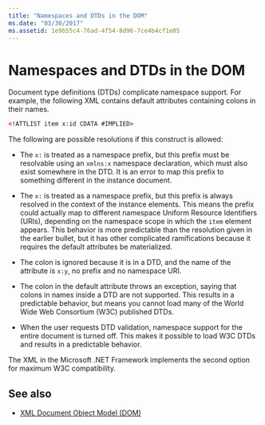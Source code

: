 ```yaml
---
title: "Namespaces and DTDs in the DOM"
ms.date: "03/30/2017"
ms.assetid: 1e9b55c4-76ad-4f54-8d96-7ce4b4cf1e05
---
```

# Namespaces and DTDs in the DOM
Document type definitions (DTDs) complicate namespace support. For example, the following XML contains default attributes containing colons in their names.  
  
```xml  
<!ATTLIST item x:id CDATA #IMPLIED>  
```  
  
 The following are possible resolutions if this construct is allowed:  
  
- The `x:` is treated as a namespace prefix, but this prefix must be resolvable using an `xmlns:x` namespace declaration, which must also exist somewhere in the DTD. It is an error to map this prefix to something different in the instance document.  
  
- The `x:` is treated as a namespace prefix, but this prefix is always resolved in the context of the instance elements. This means the prefix could actually map to different namespace Uniform Resource Identifiers (URIs), depending on the namespace scope in which the `item` element appears. This behavior is more predictable than the resolution given in the earlier bullet, but it has other complicated ramifications because it requires the default attributes be materialized.  
  
- The colon is ignored because it is in a DTD, and the name of the attribute is `x:y`, no prefix and no namespace URI.  
  
- The colon in the default attribute throws an exception, saying that colons in names inside a DTD are not supported. This results in a predictable behavior, but means you cannot load many of the World Wide Web Consortium (W3C) published DTDs.  
  
- When the user requests DTD validation, namespace support for the entire document is turned off. This makes it possible to load W3C DTDs and results in a predictable behavior.  
  
 The XML in the Microsoft .NET Framework implements the second option for maximum W3C compatibility.  
  
## See also

- [XML Document Object Model (DOM)](xml-document-object-model-dom.md)
